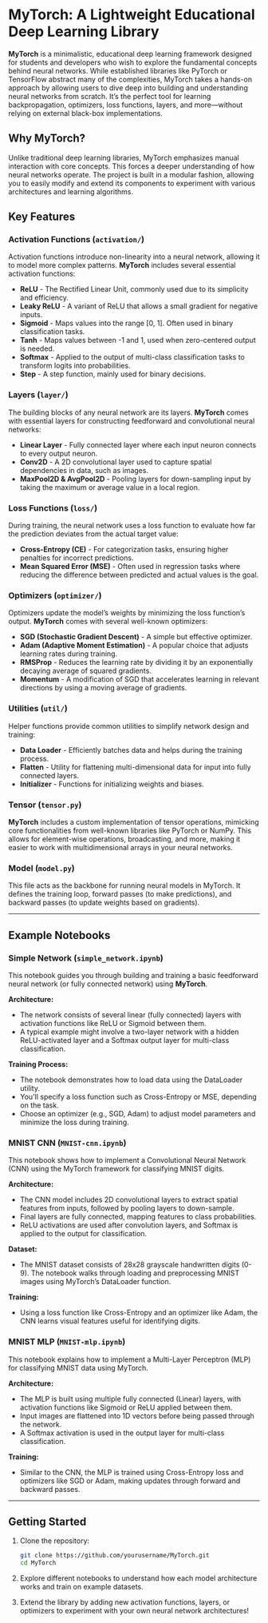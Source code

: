 # MyTorch: A Lightweight Educational Deep Learning Library

**MyTorch** is a minimalistic, educational deep learning framework designed for students and developers who wish to explore the fundamental concepts behind neural networks. While established libraries like PyTorch or TensorFlow abstract many of the complexities, MyTorch takes a hands-on approach by allowing users to dive deep into building and understanding neural networks from scratch. It’s the perfect tool for learning backpropagation, optimizers, loss functions, layers, and more—without relying on external black-box implementations.

## Why MyTorch?

Unlike traditional deep learning libraries, MyTorch emphasizes manual interaction with core concepts. This forces a deeper understanding of how neural networks operate. The project is built in a modular fashion, allowing you to easily modify and extend its components to experiment with various architectures and learning algorithms.

## Key Features

### Activation Functions (`activation/`)
Activation functions introduce non-linearity into a neural network, allowing it to model more complex patterns. **MyTorch** includes several essential activation functions:
- **ReLU** - The Rectified Linear Unit, commonly used due to its simplicity and efficiency.
- **Leaky ReLU** - A variant of ReLU that allows a small gradient for negative inputs.
- **Sigmoid** - Maps values into the range [0, 1]. Often used in binary classification tasks.
- **Tanh** - Maps values between -1 and 1, used when zero-centered output is needed.
- **Softmax** - Applied to the output of multi-class classification tasks to transform logits into probabilities.
- **Step** - A step function, mainly used for binary decisions.

### Layers (`layer/`)
The building blocks of any neural network are its layers. **MyTorch** comes with essential layers for constructing feedforward and convolutional neural networks:
- **Linear Layer** - Fully connected layer where each input neuron connects to every output neuron.
- **Conv2D** - A 2D convolutional layer used to capture spatial dependencies in data, such as images.
- **MaxPool2D & AvgPool2D** - Pooling layers for down-sampling input by taking the maximum or average value in a local region.

### Loss Functions (`loss/`)
During training, the neural network uses a loss function to evaluate how far the prediction deviates from the actual target value:
- **Cross-Entropy (CE)** - For categorization tasks, ensuring higher penalties for incorrect predictions.
- **Mean Squared Error (MSE)** - Often used in regression tasks where reducing the difference between predicted and actual values is the goal.

### Optimizers (`optimizer/`)
Optimizers update the model’s weights by minimizing the loss function’s output. **MyTorch** comes with several well-known optimizers:
- **SGD (Stochastic Gradient Descent)** - A simple but effective optimizer.
- **Adam (Adaptive Moment Estimation)** - A popular choice that adjusts learning rates during training.
- **RMSProp** - Reduces the learning rate by dividing it by an exponentially decaying average of squared gradients.
- **Momentum** - A modification of SGD that accelerates learning in relevant directions by using a moving average of gradients.

### Utilities (`util/`)
Helper functions provide common utilities to simplify network design and training:
- **Data Loader** - Efficiently batches data and helps during the training process.
- **Flatten** - Utility for flattening multi-dimensional data for input into fully connected layers.
- **Initializer** - Functions for initializing weights and biases.

### Tensor (`tensor.py`)
**MyTorch** includes a custom implementation of tensor operations, mimicking core functionalities from well-known libraries like PyTorch or NumPy. This allows for element-wise operations, broadcasting, and more, making it easier to work with multidimensional arrays in your neural networks.

### Model (`model.py`)
This file acts as the backbone for running neural models in MyTorch. It defines the training loop, forward passes (to make predictions), and backward passes (to update weights based on gradients).

---

## Example Notebooks

### Simple Network (`simple_network.ipynb`)
This notebook guides you through building and training a basic feedforward neural network (or fully connected network) using **MyTorch**. 

**Architecture:**
- The network consists of several linear (fully connected) layers with activation functions like ReLU or Sigmoid between them.
- A typical example might involve a two-layer network with a hidden ReLU-activated layer and a Softmax output layer for multi-class classification.

**Training Process:**
- The notebook demonstrates how to load data using the DataLoader utility.
- You'll specify a loss function such as Cross-Entropy or MSE, depending on the task.
- Choose an optimizer (e.g., SGD, Adam) to adjust model parameters and minimize the loss during training.

### MNIST CNN (`MNIST-cnn.ipynb`)
This notebook shows how to implement a Convolutional Neural Network (CNN) using the MyTorch framework for classifying MNIST digits.

**Architecture:**
- The CNN model includes 2D convolutional layers to extract spatial features from inputs, followed by pooling layers to down-sample.
- Final layers are fully connected, mapping features to class probabilities.
- ReLU activations are used after convolution layers, and Softmax is applied to the output for classification.

**Dataset:**
- The MNIST dataset consists of 28x28 grayscale handwritten digits (0-9). The notebook walks through loading and preprocessing MNIST images using MyTorch’s DataLoader function.

**Training:**
- Using a loss function like Cross-Entropy and an optimizer like Adam, the CNN learns visual features useful for identifying digits.

### MNIST MLP (`MNIST-mlp.ipynb`)
This notebook explains how to implement a Multi-Layer Perceptron (MLP) for classifying MNIST data using MyTorch.

**Architecture:**
- The MLP is built using multiple fully connected (Linear) layers, with activation functions like Sigmoid or ReLU applied between them.
- Input images are flattened into 1D vectors before being passed through the network.
- A Softmax activation is used in the output layer for multi-class classification.

**Training:**
- Similar to the CNN, the MLP is trained using Cross-Entropy loss and optimizers like SGD or Adam, making updates through forward and backward passes.

---

## Getting Started
 
1. Clone the repository:

   ```bash
   git clone https://github.com/yourusername/MyTorch.git
   cd MyTorch
   ```

2. Explore different notebooks to understand how each model architecture works and train on example datasets.

3. Extend the library by adding new activation functions, layers, or optimizers to experiment with your own neural network architectures!
